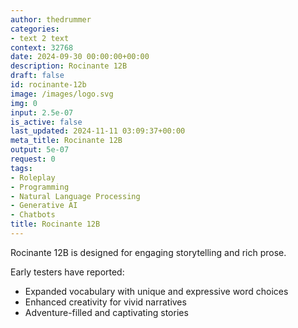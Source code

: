 ```yaml
---
author: thedrummer
categories:
- text 2 text
context: 32768
date: 2024-09-30 00:00:00+00:00
description: Rocinante 12B
draft: false
id: rocinante-12b
image: /images/logo.svg
img: 0
input: 2.5e-07
is_active: false
last_updated: 2024-11-11 03:09:37+00:00
meta_title: Rocinante 12B
output: 5e-07
request: 0
tags:
- Roleplay
- Programming
- Natural Language Processing
- Generative AI
- Chatbots
title: Rocinante 12B
---
```







Rocinante 12B is designed for engaging storytelling and rich prose.

Early testers have reported:
- Expanded vocabulary with unique and expressive word choices
- Enhanced creativity for vivid narratives
- Adventure-filled and captivating stories

